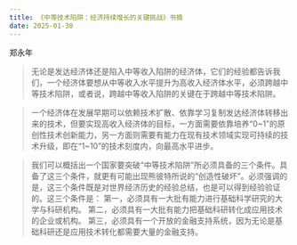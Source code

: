 ```yaml
---
title: 《中等技术陷阱：经济持续增长的关键挑战》书摘
date: 2025-01-30
---
```


郑永年

> 无论是发达经济体还是陷入中等收入陷阱的经济体，它们的经验都告诉我们，一个经济体要想从中等收入水平提升为高收入经济体水平，必须跨越中等技术陷阱，或者说，跨越中等收入陷阱的关键在于跨越中等技术陷阱。

> 一个经济体在发展早期可以依赖技术扩散、依靠学习复制发达经济体转移出来的技术，但要实现高收入经济体的目标，一方面需要依靠培养“0~1”的原创性技术创新能力，另一方面则需要有能力在现有技术领域实现可持续的技术升级，即在“1~10”的技术刻度内，向最高水平进步。

> 我们可以概括出一个国家要突破“中等技术陷阱”所必须具备的三个条件。具备了这三个条件，就更有可能出现熊彼特所说的“创造性破坏”。必须强调的是，这三个条件既是对世界经济历史的经验总结，也是可以得到经验验证的。这三个条件是：
> 第一，必须具有一大批有能力进行基础科学研究的大学与科研机构。
> 第二，必须具有一大批有能力把基础科研转化成应用技术的企业或机构。
> 第三，必须具有一个开放的金融支持系统，因为无论是基础科研还是应用技术转化都需要大量的金融支持。
